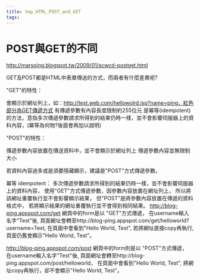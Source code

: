 ```yaml
---
title: tmp_HTML_POST_and_GET
tags:
---
```

POST與GET的不同
===
http://marsping.blogspot.tw/2009/01/scwcd-postget.html

GET及POST都是HTML中表單傳送的方式，而兩者有什麼差異呢?

"GET"的特性：

會顯示於網址列上，如：http://test.web.com/hellowolrd.jsp?name=ping，紅色部分為GET傳遞方式
有傳遞參數有內容長度限制約255位元
是冪等(idempotent)的方法，意指多次傳遞參數請求所得到的結果仍時一樣，並不會影響伺服器上的資料內容，(冪等為何物?後面會再加以說明)

"POST"的特性：

傳遞參數內容放置在傳送資料中，並不會顯示於網址列上
傳遞參數內容並無限制大小

若資料內容過多或是須要隱藏顯示，建議是"POST"方式傳遞參數。

冪等 idempotent：
多次傳遞參數請求所得到的結果仍時一樣，並不會影響伺服器上的資料內容，
使用"GET"方式傳遞參數，因參數內容放置在網址列上，
所以將該網址重覆執行並不會影響顯示結果，
但"POST"是將參數內容放置在傳遞的資料格式中，
若將顯示結果的網址重覆執行並不會得到相同結果。
http://blog-ping.appspot.com/get 網頁中的form是以 "GET"方式傳遞，
在username輸入名字"Test"後,
頁面網址會轉至http://blog-ping.appspot.com/get/helloworld?username=Test,
在頁面中會看到"Hello World, Test",
若將網址直接copy再執行, 頁面仍舊會顯示"Hello World, Test"。

http://blog-ping.appspot.com/post 網頁中的form則是以 "POST"方式傳遞，
在username輸入名字"Test"後,
頁面網址會轉至http://blog-ping.appspot.com/post/helloworld，
在頁面中會看到"Hello World, Test",
將網址copy再執行，卻不會顯示"Hello World, Test"。
